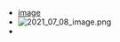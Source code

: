 - [image](https://trello-attachments.s3.amazonaws.com/609f0c22a2a4758c82203f99/60cec00bc92da61ee201a356/62bb90d650392404a852b13a962b4549/image.png)
- ![2021_07_08_image.png](https://cdn.logseq.com/%2F84a45d38-b166-4382-8250-89271fc719229b764c6e-9511-4075-b962-da33536e301a2021_07_08_image.png?Expires=4779323927&Signature=MfB5CkxD86r4KBedwdlq1eQLXEK7GOC1ii~IEaruNDEBmEpHyRH~CxdUek1Iz5aHq9S~msoTg6p8XUzO-f6kUpZKgsOGBHmU9-dRhnAnaNO63QfB-T3fSyIVR7ock792lz4DqDOb3hldV-jkGgOX7UBTZtWLdupJMpIBC6AbZQB05fxOQfjn9tYQElNTHOxgwHei7m5yzwSAaSbkftw1CvYwl-dp0XGuprqXSlP7rhyaKiDQvRL-gDKQQxiWigejLfyxW~oTiwHv6hebSxqWFoO83LEpSP8BU8RQ8UsnKY0oK2XwbpQXAJfSti56i4OkxbZzixCrkX0MWnbArheoLA__&Key-Pair-Id=APKAJE5CCD6X7MP6PTEA)
-